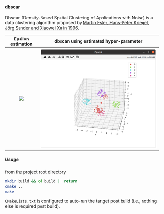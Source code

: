 #### dbscan

Dbscan (Density-Based Spatial Clustering of Applications with Noise) is a data clustering algorithm proposed by [Martin Ester, Hans-Peter Kriegel, Jörg Sander and Xiaowei Xu in 1996](https://en.wikipedia.org/wiki/Dbscan).

Epsilon estimation |  dbscan using estimated hyper-parameter
:-------------------------:|:-------------------------:
![](https://raw.githubusercontent.com/edisonslightbulbs/dbscan-cpp/main/resources/demo_.png)  |  ![](https://raw.githubusercontent.com/antiqueeverett/dbscan-cpp/main/resources/demo.png)

##### Usage

from the project root directory

```bash
mkdir build && cd build || return
cmake ..
make
```

`CMakeLists.txt` is configured to auto-run the tartget post build (i.e., nothing else is required post build).
